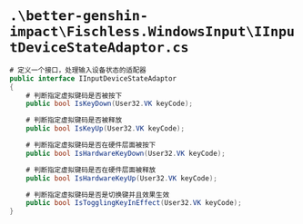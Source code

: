 # `.\better-genshin-impact\Fischless.WindowsInput\IInputDeviceStateAdaptor.cs`

```cs
# 定义一个接口，处理输入设备状态的适配器
public interface IInputDeviceStateAdaptor
{
    # 判断指定虚拟键码是否被按下
    public bool IsKeyDown(User32.VK keyCode);

    # 判断指定虚拟键码是否被释放
    public bool IsKeyUp(User32.VK keyCode);

    # 判断指定虚拟键码是否在硬件层面被按下
    public bool IsHardwareKeyDown(User32.VK keyCode);

    # 判断指定虚拟键码是否在硬件层面被释放
    public bool IsHardwareKeyUp(User32.VK keyCode);

    # 判断指定虚拟键码是否是切换键并且效果生效
    public bool IsTogglingKeyInEffect(User32.VK keyCode);
}
```